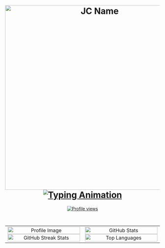 <!DOCTYPE html>
<html lang="en">
<body>
    <h1 align="center">
        <a href="https://github.com/88JC/" target="_blank">
            <img src="https://github.com/jeckydo/jeckydo/blob/main/Assets/Name.svg" width="600px" alt="JC Name">
            <img src="https://readme-typing-svg.demolab.com/?lines=%20This%20is%20JC....;%20Nice%20to%20meet%20you;;Always%20learning%20new%20things&font=Fira%20Code&center=true&width=440&height=45&color=f75c7e&vCenter=true&pause=1000&size=22" alt="Typing Animation" />
        </a>
    </h1>
    <p align="center">
        <a href="https://github.com/88JC/" target="_blank">
            <img src="https://komarev.com/ghpvc/?username=88JC&label=Profile%20views&style=flat-square" alt="Profile views"/>
        </a>
    </p>
    <div align="center">
        <br>
        <table>
            <tr>
                <td align="center" width="50%">
                    <a href="https://discord.com/users/334307216926703616" target="_blank">
                        <img width="100%" src="https://lanyard-profile-readme.vercel.app/api/169711695932030976" alt="Profile Image"/>
                    </a>
                    <a href="https://github.com/88JC" target="_blank">
                        <img width="100%" src="https://github-readme-streak-stats.herokuapp.com/?user=88JC&theme=dark&background=202225&border_color=202225&hide_border=true&stroke=202225" alt="GitHub Streak Stats"/>
                    </a>
                </td>
                <td align="center" width="50%">
                    <a href="https://github.com/88JC" target="_blank">
                        <img width="100%" src="https://readme-stats-plum-two.vercel.app/api?username=88JC&show_icons=true&include_all_commits=true&theme=dark&count_private=true&custom_title=Github%20Stats&bg_color=202225&border_color=202225&icon_color=58a6ff" alt="GitHub Stats"/>
                    </a>
                    <a href="https://github.com/88JC" target="_blank">
                        <img width="100%" src="https://readme-stats-plum-two.vercel.app/api/top-langs/?username=88JC&theme=dark&bg_color=202225&layout=compact&border_color=202225&langs_count=10" alt="Top Languages"/>
                    </a>
                </td>
            </tr>
        </table>
    </div>
</body>
</html>
